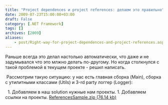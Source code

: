 ```yaml
---
title: "Project dependences и project references: делаем это правильно"
date: 2009-07-23T15:00:00+03:00
draft: False
category: [.NET Framework]
tags: []
archives: [2009]
aliases:
    - post/Right-way-for-project-dependences-and-project-references.aspx
---
```



Раньше всегда это делал настолько автоматически, что даже и не задумывался что это млжно делать по-другому. Но когда столкнулся с такой проблемой в текущем проекте - решил написать.

 Рассмотрим такую ситуацию: у нас есть главная сборка (Main), сборка с утилитными классами (Utils) и 3-rd party логгер (Logger):

 
																																	1. Добавляем в наш solution нужные нам проекты.																	1. Добавляем ссылки на проекты.
[ReferencesSample.zip (76.14 kb)](/file.axd?file=ReferencesSample.zip)

